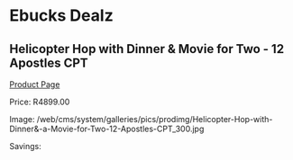 
# Ebucks Dealz
## Helicopter Hop with Dinner & Movie for Two - 12 Apostles CPT
[Product Page](https://www.ebucks.com/web/shop/productSelected.do?prodId=515257540&catId=322194367)

Price: R4899.00

Image: /web/cms/system/galleries/pics/prodimg/Helicopter-Hop-with-Dinner&-a-Movie-for-Two-12-Apostles-CPT_300.jpg

Savings: 


	